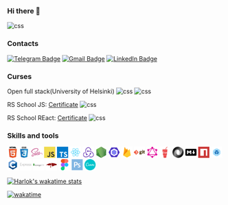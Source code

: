 ### Hi there 👋
<img src="https://www.codewars.com/users/rsschool_c3082938acd6bbbb/badges/large" alt="css" aling="left" />

<!--
**Ledich19/ledich19** is a ✨ _special_ ✨ repository because its `README.md` (this file) appears on your GitHub profile.

Here are some ideas to get you started:

- 🔭 I’m currently working on ...
- 🌱 I’m currently learning ...
- 👯 I’m looking to collaborate on ...
- 🤔 I’m looking for help with ...
- 💬 Ask me about ...
- 📫 How to reach me: ...
- 😄 Pronouns: ...
- ⚡ Fun fact: ...
-->

### Contacts
[![Telegram Badge](https://img.shields.io/badge/-Aleksandr_Ch19-blue?style=flat&logo=Telegram&logoColor=white)](https://t.me/Aleksandr_Ch19)
[![Gmail Badge](https://img.shields.io/badge/-Gmail-red?style=flat&logo=Gmail&logoColor=white)](ledich19@gmail.com)
[![LinkedIn Badge](https://img.shields.io/badge/-LinkedIn-blue?style=flat&logo=LinkedIn&logoColor=white)](https://www.linkedin.com/in/oleksander-chumachenko-125b39219/)

### Curses

Open full stack(University of Helsinki) <img src="https://github.com/Ledich19/ledich19/assets/67699125/60fc3a7d-c85e-4648-8c2d-1583d73e839f" alt="css" aling="left" width="26px;" /> <img src="https://github.com/Ledich19/ledich19/assets/67699125/1d3c452a-ea42-4ed5-8b6d-4cd453d595b6)" alt="css" aling="left" width="26px;" />

RS School JS: [Certificate](https://app.rs.school/certificate/8jzf4icj) <img src="https://lh3.googleusercontent.com/eDD2N3B1ImvJ4RHNdszxFNR4HWYsKUUXof1-VgONAJgjdQUqbIgv37VmBjlZBFN2905CBB4PaiTckjPgMF4iwtlPBq9isEH95ir3F5b2VASs47qdr7RDm9zL41PaEEjCArRl6LT5oV5mLsewByb0ov0gwuBvTC-u_qi-E1psRWaQIBmrzAhLCkG0ikfF9Z-ECZtOsqi8bUWEujRfHBntNkIJ-tf1HUbIxVVT42xB-jk0K27BTcCtezbsyc9zCMxrFeaMaDz0Guc-yN1bCl0PYrrd48olN5M2sn7bysWx_zQOQt-X6CAwULRvvTuSGjEMbF8myy0V9uROPW4T1TaJewZL6prPhCxRJWlBZ99L7oQeFPAZ8AG2e1s1jAwlsGo9xtCAQycUTJC9qYxRqVBfe9zFDKSK5_0ZPYOWJAhTqFv16dDri_vHB4R5tflt6R_4R5G53Qb31gpFJ0y5Nk9Ly-tzJIzfR0nmuveGlTinpI3HuDGlii64KMt9VDzkRpzHeuyWdgSNyhjwxU_XqUhCBySxIAii9oYETpU51sQ8pTv_fVKhyqebLbSDIbnlhd5gTiYbHzFuZLmlovukhG3lJF6Z9748WALqvzb75kDmBtEeuYGbRmQomQKxzYQqjQ2qqXECF3J9BR0ff4u5WUVWY1M38ruBIxElvoWSJK662B35Av9Dw8UC5mDo4jieN4nbYIcM821bYbqyj9IbpKBC6KBdhsDItTGIuA-SA2R1VJrW9c34ym6I80OALHHhuAz0ry3ZYNRkC0so6Lt5JL2li0crb_gcD-92l51rFxjdVGGrDOUuMG5ln-qne25o8FQigrESV9ornYMeaek0ZNhXvf-Bgsh1UTTRhGuKlO5sG5KW2XKeNeNWk3BlcbjEefx5iSoOLUjjg_WD-yxXhxgQIaAwKxCJSYSOff05=w478-h338-no?authuser=0" alt="css" aling="left" width="26px;" />

RS School REact: [Certificate](https://app.rs.school/certificate/p4rw0u3r) <img src="https://lh3.googleusercontent.com/wspoaSfyrDVaQ_5M4auTuszrWOcisvXBhw114ZaF-iptVzSDV-dzJUcuxDCjgT5C0kafn8IDxr9B8nF-kwhPOrH0TYQwLUs2iixLEt1jdsm5N3QuJ4IPLzNIuNsp0rcMcR5mLVgU5_pkWWCaeH6Kq0KS9eTnwdDInPAnNCS6QWtk0m3iLrmnjYTohhMZEiCUn8fhKiGwyP0n4Wdg7Bl_Hh435vnLnSBh4lF44LLrLZ-tE557Pdk7HZHG4g4MB8rpjI904x1EUvqsoO3FEP8e5BONzufzfu8CF9YwBJzzQbyXwUwmm549jQzpEGGNT4fsE7SWwEDZtl-XRMEVpqLEbEvZsysz5cGqivj9VLv-_wGTy-2pII-5yJzrjVpLl7flqCnyks3-jvYZaw1P9ASttdD8g0hFSZK9Vp5tt0xPzSgq4xQc-akNa1IjqAZce2RB3VyyFsbnWs9tOgGwhd8y2mYGuxuYgMrcbWeatH4rrjVTlEH06A-sCLtNLxkeHaH-ZpbznQZgNFxDjL8G3c-TckRUVWmlYEiApZysbwUM9UVgazVQSRowJUPbxbpWkAPrT8qrpwg4NewFcPTxROB9fW3-438t45cmzZKdgAAezI5iFPcAQ9xKdmIwkBdN3Gsc8LTJwVu6w0M4itsM6sKZh9havci0TdDG2BVDw2I-sTNwemZP9ZiBr-ujqj2xruDxXpQm_ejo_jFz2TJGg1m1NXuXr8Tdg4N2RcdWI5xgGORv0paAk2E_uFGIOvtXs4nGh6T4SQG381E60NFyeCr0rUantHftvEK-1SsxiRVrz4FhPlSA93wswbTm5DfvjoZQEO5FV4G5LaqU2RDaVWWGs_MJAf2NeMHo2tCdpaHbid-yGZFblbtepSPlktZ0TQdRGQPPiOK6NpmmggZXLToxGDRHc7cPfOINpeZU=w490-h346-no?authuser=0" alt="css" aling="left" width="26px;" />



### Skills and tools

<img src="https://raw.githubusercontent.com/github/explore/80688e429a7d4ef2fca1e82350fe8e3517d3494d/topics/html/html.png" alt="css" aling="left" width="26px;" /><img src="https://raw.githubusercontent.com/github/explore/80688e429a7d4ef2fca1e82350fe8e3517d3494d/topics/css/css.png" alt="css" aling="left" width="26px;" />
<img src="https://raw.githubusercontent.com/github/explore/80688e429a7d4ef2fca1e82350fe8e3517d3494d/topics/sass/sass.png" alt="css" aling="left" width="26px;" />
<img src="https://raw.githubusercontent.com/github/explore/80688e429a7d4ef2fca1e82350fe8e3517d3494d/topics/javascript/javascript.png" alt="css" aling="left" width="26px;" />
<img src="https://raw.githubusercontent.com/github/explore/80688e429a7d4ef2fca1e82350fe8e3517d3494d/topics/typescript/typescript.png" alt="css" aling="left" width="26px;" />
<img src="https://raw.githubusercontent.com/github/explore/80688e429a7d4ef2fca1e82350fe8e3517d3494d/topics/react/react.png" alt="css" aling="left" width="26px;" />
<img src="https://raw.githubusercontent.com/github/explore/80688e429a7d4ef2fca1e82350fe8e3517d3494d/topics/redux/redux.png" alt="css" aling="left" width="26px;" />
<img src="https://raw.githubusercontent.com/github/explore/80688e429a7d4ef2fca1e82350fe8e3517d3494d/topics/nodejs/nodejs.png" alt="css" aling="left" width="26px;" />
<img src="https://raw.githubusercontent.com/github/explore/80688e429a7d4ef2fca1e82350fe8e3517d3494d/topics/eslint/eslint.png" alt="css" aling="left" width="26px;" />
<img src="https://raw.githubusercontent.com/github/explore/80688e429a7d4ef2fca1e82350fe8e3517d3494d/topics/firebase/firebase.png" alt="css" aling="left" width="26px;" />
<img src="https://raw.githubusercontent.com/github/explore/80688e429a7d4ef2fca1e82350fe8e3517d3494d/topics/git/git.png" alt="css" aling="left" width="26px;" />
<img src="https://raw.githubusercontent.com/github/explore/e65ef46ef3e7bc457c93622f6a89fe8d3fd131d5/topics/graphql/graphql.png" alt="css" aling="left" width="26px;" />
<img src="https://raw.githubusercontent.com/github/explore/80688e429a7d4ef2fca1e82350fe8e3517d3494d/topics/gulp/gulp.png" alt="css" aling="left" width="26px;" />
<img src="https://raw.githubusercontent.com/github/explore/80688e429a7d4ef2fca1e82350fe8e3517d3494d/topics/json/json.png" alt="css" aling="left" width="26px;" />
<img src="https://raw.githubusercontent.com/github/explore/80688e429a7d4ef2fca1e82350fe8e3517d3494d/topics/markdown/markdown.png" alt="css" aling="left" width="26px;" />
<img src="https://raw.githubusercontent.com/github/explore/80688e429a7d4ef2fca1e82350fe8e3517d3494d/topics/npm/npm.png" alt="css" aling="left" width="26px;" />
<img src="https://raw.githubusercontent.com/github/explore/80688e429a7d4ef2fca1e82350fe8e3517d3494d/topics/webpack/webpack.png" alt="css" aling="left" width="26px;" />
<img src="https://raw.githubusercontent.com/github/explore/f3e22f0dca2be955676bc70d6214b95b13354ee8/topics/c/c.png" alt="css" aling="left" width="26px;" />
<img src="https://raw.githubusercontent.com/github/explore/80688e429a7d4ef2fca1e82350fe8e3517d3494d/topics/express/express.png" alt="css" aling="left" width="26px;" />
<img src="https://raw.githubusercontent.com/github/explore/80688e429a7d4ef2fca1e82350fe8e3517d3494d/topics/mongodb/mongodb.png" alt="css" aling="left" width="26px;" />
<img src="https://raw.githubusercontent.com/github/explore/80688e429a7d4ef2fca1e82350fe8e3517d3494d/topics/mongoose/mongoose.png" alt="css" aling="left" width="26px;" />
<img src="https://github.com/devicons/devicon/raw/master/icons/figma/figma-original.svg" alt="css" aling="left" width="26px;" />
<img src="https://github.com/devicons/devicon/raw/master/icons/photoshop/photoshop-plain.svg" alt="css" aling="left" width="26px;" />
<img src="https://github.com/devicons/devicon/raw/master/icons/canva/canva-original.svg" alt="css" aling="left" width="26px;" />

[![Harlok's wakatime stats](https://github-readme-stats.vercel.app/api/wakatime?username=ledich19)](https://github.com/anuraghazra/github-readme-stats)

[![wakatime](https://wakatime.com/badge/user/b41bd6fa-69a3-4a33-b0d6-8a60dc86c55f.svg)](https://wakatime.com/@b41bd6fa-69a3-4a33-b0d6-8a60dc86c55f)
